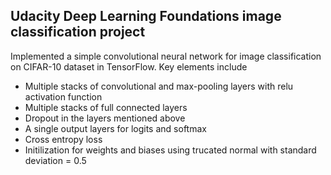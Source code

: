 ## Udacity Deep Learning Foundations image classification project 

Implemented a simple convolutional neural network for image classification on CIFAR-10 dataset in TensorFlow. Key elements include 
 * Multiple stacks of convolutional and max-pooling layers with relu activation function
 * Multiple stacks of full connected layers
 * Dropout in the layers mentioned above
 * A single output layers for logits and softmax 
 * Cross entropy loss
 * Initilization for weights and biases using trucated normal with standard deviation = 0.5
